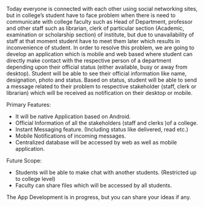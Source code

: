 Today everyone is connected with each other using social networking sites, but in college’s student have to face problem when there is need to communicate with college faculty such as Head of Department, professor and other staff such as librarian, clerk of particular section (Academic, examination or scholarship section) of institute, but due to unavailability of staff at that moment student have to meet them later which results in inconvenience of student.
In order to resolve this problem, we are going to develop an application which is mobile and web based where student can directly make contact with the respective person of a department depending upon their official status (either available, busy or away from desktop). Student will be able to see their official information like name, designation, photo and status. Based on status, student will be able to send a message related to their problem to respective stakeholder (staff, clerk or librarian) which will be received as notification on their desktop or mobile. 

Primary Features:
-	It will be native Application based on Android.
-	Official Information of all the stakeholders (staff and clerks )of a college.
-	Instant Messaging feature. (Including status like delivered, read etc.)
-	Mobile Notifications of incoming messages.
-	Centralized database will be accessed by web as well as mobile application.

Future Scope:
-	Students will be able to make chat with another students. (Restricted up to college level)
-	Faculty can share files which will be accessed by all students.

The App Development is in progress, but you can share your ideas if any.
